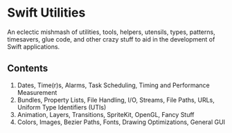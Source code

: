 # Swift Utilities
An eclectic mishmash of utilities, tools, helpers, utensils, types, patterns, timesavers, glue code, and other crazy stuff to aid in the development of Swift applications.

## Contents

1. Dates, Time(r)s, Alarms, Task Scheduling, Timing and Performance Measurement
2. Bundles, Property Lists, File Handling, I/O, Streams, File Paths, URLs, Uniform Type Identifiers (UTIs)
3. Animation, Layers, Transitions, SpriteKit, OpenGL, Fancy Stuff
4. Colors, Images, Bezier Paths, Fonts, Drawing Optimizations, General GUI
